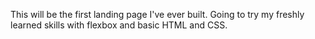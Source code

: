 This will be the first landing page I've ever built. Going to try my freshly learned skills with flexbox and basic HTML and CSS.